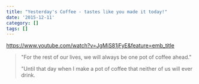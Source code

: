 ```yaml
---
title: "Yesterday's Coffee - tastes like you made it today!"
date: '2015-12-11'
category: []
tags: []
---
```


https://www.youtube.com/watch?v=JgMiS81jFyE&feature=emb_title

> "For the rest of our lives, we will always be one pot of coffee ahead."
>
> "Until that day when I make a pot of coffee that neither of us will ever drink.
